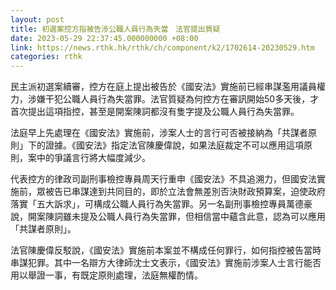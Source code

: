 ```yaml
---
layout: post
title: 初選案控方指被告涉公職人員行為失當　法官提出質疑
date: 2023-05-29 22:37:45.000000000 +08:00
link: https://news.rthk.hk/rthk/ch/component/k2/1702614-20230529.htm
categories: rthk
---
```


民主派初選案續審，控方在庭上提出被告於《國安法》實施前已經串謀濫用議員權力，涉嫌干犯公職人員行為失當罪。法官質疑為何控方在審訊開始50多天後，才首次提出這項指控，甚至是開案陳詞都沒有隻字提及公職人員行為失當罪。

法庭早上先處理在《國安法》實施前，涉案人士的言行可否被接納為「共謀者原則」下的證據。《國安法》指定法官陳慶偉說，如果法庭裁定不可以應用這項原則，案中的爭議言行將大幅度減少。

代表控方的律政司副刑事檢控專員周天行重申《國安法》不具追溯力，但國安法實施前，眾被告已串謀達到共同目的，即於立法會無差別否決財政預算案，迫使政府落實「五大訴求」，可構成公職人員行為失當罪。另一名副刑事檢控專員萬德豪說，開案陳詞雖未提及公職人員行為失當罪，但相信當中蘊含此意，認為可以應用「共謀者原則」。

法官陳慶偉反駁說，《國安法》實施前本案並不構成任何罪行，如何指控被告當時串謀犯罪。其中一名辯方大律師沈士文表示，《國安法》實施前涉案人士言行能否用以舉證一事，有既定原則處理，法庭無權酌情。
